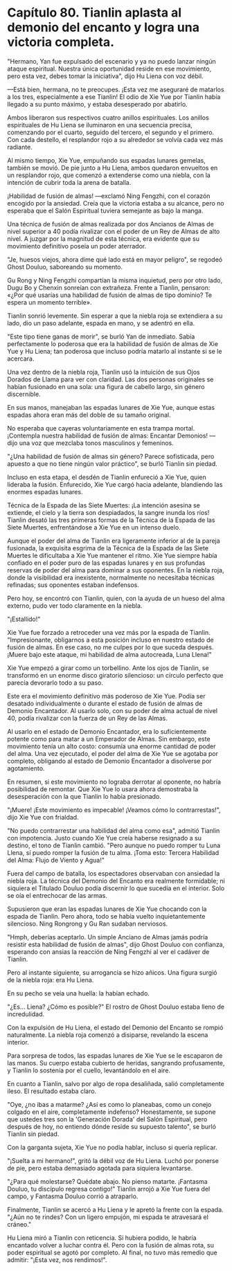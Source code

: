 
# Capítulo 80. Tianlin aplasta al demonio del encanto y logra una victoria completa.


"Hermano, Yan fue expulsado del escenario y ya no puedo lanzar ningún ataque espiritual. Nuestra única oportunidad reside en ese movimiento, pero esta vez, debes tomar la iniciativa", dijo Hu Liena con voz débil.

—Está bien, hermana, no te preocupes. ¡Esta vez me aseguraré de matarlos a los tres, especialmente a ese Tianlin! El odio de Xie Yue por Tianlin había llegado a su punto máximo, y estaba desesperado por abatirlo.

Ambos liberaron sus respectivos cuatro anillos espirituales. Los anillos espirituales de Hu Liena se iluminaron en una secuencia precisa, comenzando por el cuarto, seguido del tercero, el segundo y el primero. Con cada destello, el resplandor rojo a su alrededor se volvía cada vez más radiante.

Al mismo tiempo, Xie Yue, empuñando sus espadas lunares gemelas, también se movió. De pie junto a Hu Liena, ambos quedaron envueltos en un resplandor rojo, que comenzó a extenderse como una niebla, con la intención de cubrir toda la arena de batalla.

¡Habilidad de fusión de almas! —exclamó Ning Fengzhi, con el corazón encogido por la ansiedad. Creía que la victoria estaba a su alcance, pero no esperaba que el Salón Espiritual tuviera semejante as bajo la manga.

Una técnica de fusión de almas realizada por dos Ancianos de Almas de nivel superior a 40 podía rivalizar con el poder de un Rey de Almas de alto nivel. A juzgar por la magnitud de esta técnica, era evidente que su movimiento definitivo poseía un poder aterrador.

"Je, huesos viejos, ahora dime qué lado está en mayor peligro", se regodeó Ghost Douluo, saboreando su momento.

Gu Rong y Ning Fengzhi compartían la misma inquietud, pero por otro lado, Dugu Bo y Chenxin sonreían con extrañeza. Frente a Tianlin, pensaron: «¿Por qué usarías una habilidad de fusión de almas de tipo dominio? Te espera un momento terrible».

Tianlin sonrió levemente. Sin esperar a que la niebla roja se extendiera a su lado, dio un paso adelante, espada en mano, y se adentró en ella.

"Este tipo tiene ganas de morir", se burló Yan de inmediato. Sabía perfectamente lo poderosa que era la habilidad de fusión de almas de Xie Yue y Hu Liena; tan poderosa que incluso podría matarlo al instante si se le acercara.

Una vez dentro de la niebla roja, Tianlin usó la intuición de sus Ojos Dorados de Llama para ver con claridad. Las dos personas originales se habían fusionado en una sola: una figura de cabello largo, sin género discernible.

En sus manos, manejaban las espadas lunares de Xie Yue, aunque estas espadas ahora eran más del doble de su tamaño original.

No esperaba que cayeras voluntariamente en esta trampa mortal. ¡Contempla nuestra habilidad de fusión de almas: Encantar Demonios! —dijo una voz que mezclaba tonos masculinos y femeninos.

"¿Una habilidad de fusión de almas sin género? Parece sofisticada, pero apuesto a que no tiene ningún valor práctico", se burló Tianlin sin piedad.

Incluso en esta etapa, el desdén de Tianlin enfureció a Xie Yue, quien lideraba la fusión. Enfurecido, Xie Yue cargó hacia adelante, blandiendo las enormes espadas lunares.

Técnica de la Espada de las Siete Muertes: ¡La intención asesina se extiende, el cielo y la tierra son despiadados, la sangre inunda los ríos! Tianlin desató las tres primeras formas de la Técnica de la Espada de las Siete Muertes, enfrentándose a Xie Yue en un intenso duelo.

Aunque el poder del alma de Tianlin era ligeramente inferior al de la pareja fusionada, la exquisita esgrima de la Técnica de la Espada de las Siete Muertes le dificultaba a Xie Yue mantener el ritmo. Xie Yue siempre había confiado en el poder puro de las espadas lunares y en sus profundas reservas de poder del alma para dominar a sus oponentes. En la niebla roja, donde la visibilidad era inexistente, normalmente no necesitaba técnicas refinadas; sus oponentes estaban indefensos.

Pero hoy, se encontró con Tianlin, quien, con la ayuda de un hueso del alma externo, pudo ver todo claramente en la niebla.

"¡Estallido!"

Xie Yue fue forzado a retroceder una vez más por la espada de Tianlin. "Impresionante, obligarnos a esta posición incluso en nuestro estado de fusión de almas. En ese caso, no me culpes por lo que suceda después. ¡Muere bajo este ataque, mi habilidad de alma autocreada, Luna Llena!"

Xie Yue empezó a girar como un torbellino. Ante los ojos de Tianlin, se transformó en un enorme disco giratorio silencioso: un círculo perfecto que parecía devorarlo todo a su paso.

Este era el movimiento definitivo más poderoso de Xie Yue. Podía ser desatado individualmente o durante el estado de fusión de almas de Demonio Encantador. Al usarlo solo, con su poder de alma actual de nivel 40, podía rivalizar con la fuerza de un Rey de las Almas.

Al usarlo en el estado de Demonio Encantador, era lo suficientemente potente como para matar a un Emperador de Almas. Sin embargo, este movimiento tenía un alto costo: consumía una enorme cantidad de poder del alma. Una vez ejecutado, el poder del alma de Xie Yue se agotaba por completo, obligando al estado de Demonio Encantador a disolverse por agotamiento.

En resumen, si este movimiento no lograba derrotar al oponente, no habría posibilidad de remontar. Que Xie Yue lo usara ahora demostraba la desesperación con la que Tianlin lo había presionado.

"¡Muere! ¡Este movimiento es impecable! ¡Veamos cómo lo contrarrestas!", dijo Xie Yue con frialdad.

"No puedo contrarrestar una habilidad del alma como esa", admitió Tianlin con impotencia. Justo cuando Xie Yue creía haberse resignado a su destino, el tono de Tianlin cambió. "Pero aunque no puedo romper tu Luna Llena, sí puedo romper la fusión de tu alma. ¡Toma esto: Tercera Habilidad del Alma: Flujo de Viento y Agua!"

Fuera del campo de batalla, los espectadores observaban con ansiedad la niebla roja. La técnica del Demonio del Encanto era realmente formidable; ni siquiera el Titulado Douluo podía discernir lo que sucedía en el interior. Solo se oía el entrechocar de las armas.

Supusieron que eran las espadas lunares de Xie Yue chocando con la espada de Tianlin. Pero ahora, todo se había vuelto inquietantemente silencioso. Ning Rongrong y Gu Ran sudaban nerviosos.

"Hmph, deberías aceptarlo. Un simple Anciano de Almas jamás podría resistir esta habilidad de fusión de almas", dijo Ghost Douluo con confianza, esperando con ansias la reacción de Ning Fengzhi al ver el cadáver de Tianlin.

Pero al instante siguiente, su arrogancia se hizo añicos. Una figura surgió de la niebla roja: era Hu Liena.

En su pecho se veía una huella: la habían echado.

"¿Es... Liena? ¿Cómo es posible?" El rostro de Ghost Douluo estaba lleno de incredulidad.

Con la expulsión de Hu Liena, el estado del Demonio del Encanto se rompió naturalmente. La niebla roja comenzó a disiparse, revelando la escena interior.

Para sorpresa de todos, las espadas lunares de Xie Yue se le escaparon de las manos. Su cuerpo estaba cubierto de heridas, sangrando profusamente, y Tianlin lo sostenía por el cuello, levantándolo en el aire.

En cuanto a Tianlin, salvo por algo de ropa desaliñada, salió completamente ileso. El resultado estaba claro.

"Oye, ¿no ibas a matarme? ¿Así es como lo planeabas, como un conejo colgado en el aire, completamente indefenso? Honestamente, se supone que ustedes tres son la 'Generación Dorada' del Salón Espiritual, pero después de hoy, no entiendo dónde reside su supuesto talento", se burló Tianlin sin piedad.

Con la garganta sujeta, Xie Yue no podía hablar, incluso si quería replicar.

"¡Suelta a mi hermano!", gritó la débil voz de Hu Liena. Luchó por ponerse de pie, pero estaba demasiado agotada para siquiera levantarse.

"¿Para qué molestarse? Quédate abajo. No pienso matarte. ¡Fantasma Douluo, tu discípulo regresa contigo!" Tianlin arrojó a Xie Yue fuera del campo, y Fantasma Douluo corrió a atraparlo.

Finalmente, Tianlin se acercó a Hu Liena y le apretó la frente con la espada. "¿Aún no te rindes? Con un ligero empujón, mi espada te atravesará el cráneo."

Hu Liena miró a Tianlin con reticencia. Si hubiera podido, le habría encantado volver a luchar contra él. Pero con la fusión de almas rota, su poder espiritual se agotó por completo. Al final, no tuvo más remedio que admitir: "¡Esta vez, nos rendimos!".